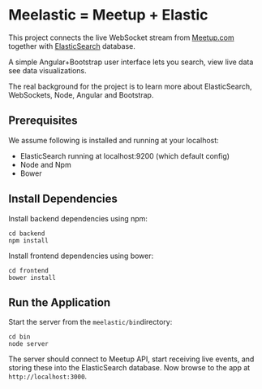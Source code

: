# Meelastic = Meetup + Elastic

This project connects the live WebSocket stream from [Meetup.com](http://meetup.com) 
together with [ElasticSearch](http://www.elasticsearch.org) database.

A simple Angular+Bootstrap user interface lets you search, view live data see data visualizations.

The real background for the project is to learn more about ElasticSearch, WebSockets, Node, Angular and Bootstrap.

## Prerequisites

We assume following is installed and running at your localhost:

* ElasticSearch running at localhost:9200 (which default config)
* Node and Npm
* Bower

## Install Dependencies

Install backend dependencies using npm:

```
cd backend
npm install
```

Install frontend dependencies using bower:

```
cd frontend
bower install
```

## Run the Application

Start the server from the `meelastic/bin`directory:

```
cd bin
node server
```

The server should connect to Meetup API, start receiving live events, and storing these into the ElasticSearch database.
Now browse to the app at `http://localhost:3000`.
